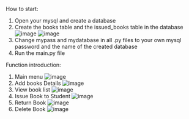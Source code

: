 How to start: 
1. Open your mysql and create a database
2. Create the books table and the issued_books table in the database
![image](https://github.com/Polaris112027/BookMate/assets/113433202/dfef017a-ae3a-4947-a739-a8b1db358921)
![image](https://github.com/Polaris112027/BookMate/assets/113433202/487c45cf-56ef-421b-a1da-17a25cd6f95c)
3. Change mypass and mydatabase in all .py files to your own mysql password and the name of the created database 
4. Run the main.py file
   
Function introduction: 
1. Main menu
![image](https://github.com/Polaris112027/BookMate/assets/113433202/fc78fd82-0925-41ee-bc4d-bfe100a557c5)
2. Add books Details
![image](https://github.com/Polaris112027/BookMate/assets/113433202/061cd4b4-98cc-48bb-ac15-4f19ae9340a7)
3. View book list
![image](https://github.com/Polaris112027/BookMate/assets/113433202/9f326035-88d3-4b4c-a9de-556292b52b8d)
4. Issue Book to Student
![image](https://github.com/Polaris112027/BookMate/assets/113433202/734f976d-a630-469c-8f36-8cd2e0b30b7c)
5. Return Book
![image](https://github.com/Polaris112027/BookMate/assets/113433202/1a43cb3e-abc1-47f8-b73f-ecff65fdd63d)
6. Delete Book
![image](https://github.com/Polaris112027/BookMate/assets/113433202/ad9c3fa2-74d9-4875-a13d-ba685725c594)
